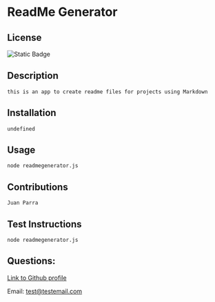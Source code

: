 # ReadMe Generator

## License
  ![Static Badge](https://img.shields.io/badge/License-MIT-blue)

## Description
    this is an app to create readme files for projects using Markdown
    
## Installation
    undefined
    
## Usage
    node readmegenerator.js
    
## Contributions 
    Juan Parra
    
## Test Instructions
    node readmegenerator.js
## Questions:
[Link to Github profile](https://github.com/Parraj1025)
    
Email: test@testemail.com